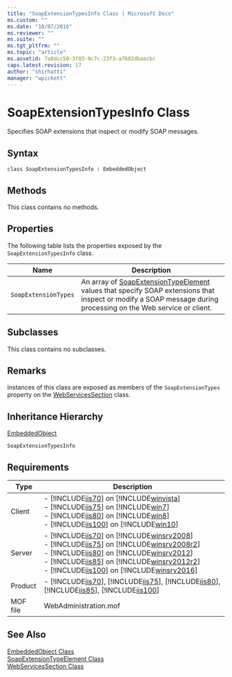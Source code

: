 ```yaml
---
title: "SoapExtensionTypesInfo Class | Microsoft Docs"
ms.custom: ""
ms.date: "10/07/2016"
ms.reviewer: ""
ms.suite: ""
ms.tgt_pltfrm: ""
ms.topic: "article"
ms.assetid: 7a8dcc50-3f03-9c7c-23f3-a7682dbaacbc
caps.latest.revision: 17
author: "shirhatti"
manager: "wpickett"
---
```

# SoapExtensionTypesInfo Class
Specifies SOAP extensions that inspect or modify SOAP messages.  
  
## Syntax  
  
```vbs  
class SoapExtensionTypesInfo : EmbeddedObject  
```  
  
## Methods  
 This class contains no methods.  
  
## Properties  
 The following table lists the properties exposed by the `SoapExtensionTypesInfo` class.  
  
|Name|Description|  
|----------|-----------------|  
|`SoapExtensionTypes`|An array of [SoapExtensionTypeElement](../../reference/admin/soapextensiontypeelement-class.md) values that specify SOAP extensions that inspect or modify a SOAP message during processing on the Web service or client.|  
  
## Subclasses  
 This class contains no subclasses.  
  
## Remarks  
 Instances of this class are exposed as members of the `SoapExtensionTypes` property on the [WebServicesSection](../../reference/admin/webservicessection-class.md) class.  
  
## Inheritance Hierarchy  
 [EmbeddedObject](../../reference/admin/embeddedobject-class1.md)  
  
 `SoapExtensionTypesInfo`  
  
## Requirements  
  
|Type|Description|  
|----------|-----------------|  
|Client|-   [!INCLUDE[iis70](../../reference/admin/includes/iis70-md.md)] on [!INCLUDE[winvista](../../reference/admin/includes/winvista-md.md)]<br />-   [!INCLUDE[iis75](../../reference/admin/includes/iis75-md.md)] on [!INCLUDE[win7](../../reference/admin/includes/win7-md.md)]<br />-   [!INCLUDE[iis80](../../reference/admin/includes/iis80-md.md)] on [!INCLUDE[win8](../../reference/admin/includes/win8-md.md)]<br />-   [!INCLUDE[iis100](../../reference/admin/includes/iis100-md.md)] on [!INCLUDE[win10](../../reference/admin/includes/win10-md.md)]|  
|Server|-   [!INCLUDE[iis70](../../reference/admin/includes/iis70-md.md)] on [!INCLUDE[winsrv2008](../../reference/admin/includes/winsrv2008-md.md)]<br />-   [!INCLUDE[iis75](../../reference/admin/includes/iis75-md.md)] on [!INCLUDE[winsrv2008r2](../../reference/admin/includes/winsrv2008r2-md.md)]<br />-   [!INCLUDE[iis80](../../reference/admin/includes/iis80-md.md)] on [!INCLUDE[winsrv2012](../../reference/admin/includes/winsrv2012-md.md)]<br />-   [!INCLUDE[iis85](../../reference/admin/includes/iis85-md.md)] on [!INCLUDE[winsrv2012r2](../../reference/admin/includes/winsrv2012r2-md.md)]<br />-   [!INCLUDE[iis100](../../reference/admin/includes/iis100-md.md)] on [!INCLUDE[winsrv2016](../../reference/admin/includes/winsrv2016-md.md)]|  
|Product|-   [!INCLUDE[iis70](../../reference/admin/includes/iis70-md.md)], [!INCLUDE[iis75](../../reference/admin/includes/iis75-md.md)], [!INCLUDE[iis80](../../reference/admin/includes/iis80-md.md)], [!INCLUDE[iis85](../../reference/admin/includes/iis85-md.md)], [!INCLUDE[iis100](../../reference/admin/includes/iis100-md.md)]|  
|MOF file|WebAdministration.mof|  
  
## See Also  
 [EmbeddedObject Class](../../reference/admin/embeddedobject-class1.md)   
 [SoapExtensionTypeElement Class](../../reference/admin/soapextensiontypeelement-class.md)   
 [WebServicesSection Class](../../reference/admin/webservicessection-class.md)